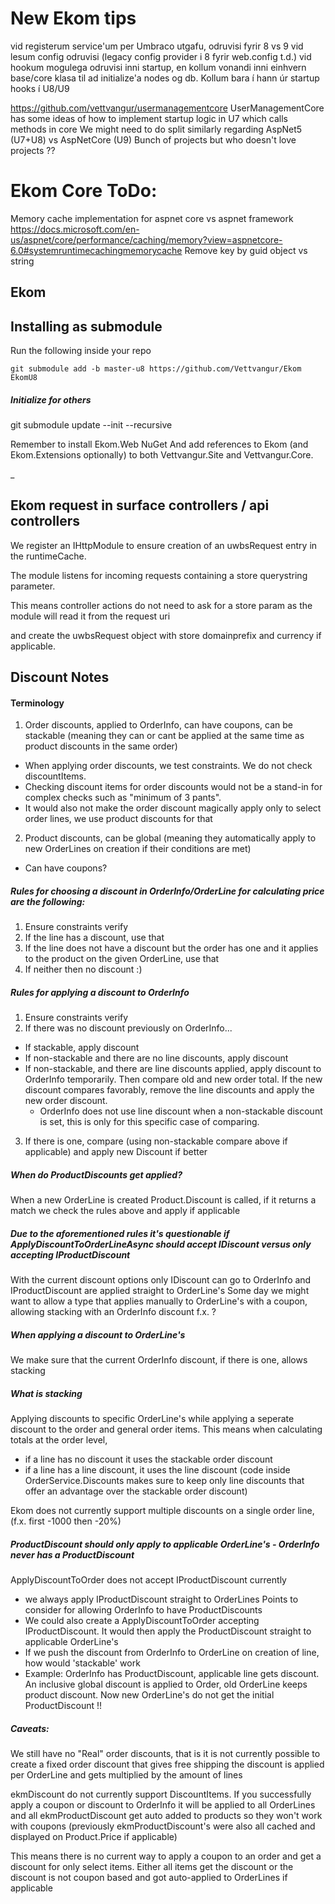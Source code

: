 # New Ekom tips
vid registerum service'um per Umbraco utgafu, odruvisi fyrir 8 vs 9
vid lesum config odruvisi (legacy config provider i 8 fyrir web.config t.d.)
vid hookum mogulega odruvisi inni startup, en kollum vonandi inni einhvern base/core klasa til ad initialize'a nodes og db.
    Kollum bara í hann úr startup hooks í U8/U9

https://github.com/vettvangur/usermanagementcore
UserManagementCore has some ideas of how to implement startup logic in U7 which calls methods in core
We might need to do split similarly regarding AspNet5 (U7+U8) vs AspNetCore (U9)
Bunch of projects but who doesn't love projects ??

# Ekom Core ToDo:
Memory cache implementation for aspnet core vs aspnet framework
https://docs.microsoft.com/en-us/aspnet/core/performance/caching/memory?view=aspnetcore-6.0#systemruntimecachingmemorycache
Remove key by guid object vs string

## Ekom
 
## Installing as submodule
Run the following inside your repo

```git submodule add -b master-u8 https://github.com/Vettvangur/Ekom EkomU8```

##### Initialize for others
git submodule update --init --recursive

Remember to install Ekom.Web NuGet
And add references to Ekom (and Ekom.Extensions optionally) to both Vettvangur.Site and Vettvangur.Core.

 _
## Ekom request in surface controllers / api controllers

We register an IHttpModule to ensure creation of an uwbsRequest entry in the runtimeCache.

The module listens for incoming requests containing a store querystring parameter.

This means controller actions do not need to ask for a store param as the module will read it from the request uri

and create the uwbsRequest object with store domainprefix and currency if applicable.


## Discount Notes

#### Terminology
1. Order discounts, applied to OrderInfo, can have coupons, can be stackable (meaning they can or cant be applied at the same time as product discounts in the same order)
  - When applying order discounts, we test constraints. We do not check discountItems.
  - Checking discount items for order discounts would not be a stand-in for complex checks such as "minimum of 3 pants".
  - It would also not make the order discount magically apply only to select order lines, we use product discounts for that
2. Product discounts, can be global (meaning they automatically apply to new OrderLines on creation if their conditions are met)
  - Can have coupons?

##### Rules for choosing a discount in OrderInfo/OrderLine for calculating price are the following:
1. Ensure constraints verify
2. If the line has a discount, use that
3. If the line does not have a discount but the order has one and it applies to the product on the given OrderLine, use that
4. If neither then no discount :)

##### Rules for applying a discount to OrderInfo
1. Ensure constraints verify
2. If there was no discount previously on OrderInfo...
- If stackable, apply discount
- If non-stackable and there are no line discounts, apply discount
- If non-stackable, and there are line discounts applied, apply discount to OrderInfo temporarily. Then compare old and new order total. If the new discount compares favorably, remove the line discounts and apply the new order discount.
  - OrderInfo does not use line discount when a non-stackable discount is set, this is only for this specific case of comparing.
3. If there is one, compare (using non-stackable compare above if applicable) and apply new Discount if better

##### When do ProductDiscounts get applied?
When a new OrderLine is created Product.Discount is called, if it returns a match we check the rules above and apply if applicable
    
##### Due to the aforementioned rules it's questionable if ApplyDiscountToOrderLineAsync should accept IDiscount versus only accepting IProductDiscount
With the current discount options only IDiscount can go to OrderInfo and IProductDiscount are applied straight to OrderLine's
Some day we might want to allow a type that applies manually to OrderLine's with a coupon, allowing stacking with an OrderInfo discount f.x. ?

##### When applying a discount to OrderLine's
We make sure that the current OrderInfo discount, if there is one, allows stacking
    
##### What is stacking
Applying discounts to specific OrderLine's while applying a seperate discount to the order and general order items.
This means when calculating totals at the order level, 
 - if a line has no discount it uses the stackable order discount
 - if a line has a line discount, it uses the line discount (code inside OrderService.Discounts makes sure to keep only line discounts that offer an advantage over the stackable order discount)

Ekom does not currently support multiple discounts on a single order line, (f.x. first -1000 then -20%)

##### ProductDiscount should only apply to applicable OrderLine's - OrderInfo never has a ProductDiscount
ApplyDiscountToOrder does not accept IProductDiscount currently
 * we always apply IProductDiscount straight to OrderLines
Points to consider for allowing OrderInfo to have ProductDiscounts
 * We could also create a ApplyDiscountToOrder accepting IProductDiscount. It would then apply the ProductDiscount straight to applicable OrderLine's
 * If we push the discount from OrderInfo to OrderLine on creation of line, how would 'stackable' work
 * Example: OrderInfo has ProductDiscount, applicable line gets discount. An inclusive global discount is applied to Order, old OrderLine keeps product discount. Now new OrderLine's do not get the initial ProductDiscount !!

##### Caveats:
We still have no "Real" order discounts, that is it is not currently possible to create a fixed order discount that gives free shipping the discount is applied per OrderLine and gets multiplied by the amount of lines
    
ekmDiscount do not currently support DiscountItems. If you successfully apply a coupon or discount to OrderInfo it will be applied to all OrderLines and all ekmProductDiscount get auto added to products so they won't work with coupons
(previously ekmProductDiscount's were also all cached and displayed on Product.Price if applicable)
            
This means there is no current way to apply a coupon to an order and get a discount for only select items.
Either all items get the discount or the discount is not coupon based and got auto-applied to OrderLines if applicable

